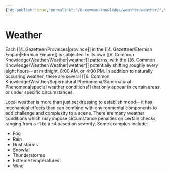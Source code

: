 ```yaml
---
{"dg-publish":true,"permalink":"/6-common-knowledge/weather/weather/","noteIcon":""}
---
```


# Weather

Each [[4. Gazetteer/Provinces\|province]] in the [[4. Gazetteer/Eternian Empire\|Eternian Empire]] is subjected to its own [[6. Common Knowledge/Weather/Weather\|weather]] patterns, with the [[6. Common Knowledge/Weather/Weather\|weather]] potentially shifting roughly every eight hours-- at midnight, 8:00 AM, or 4:00 PM. In addition to naturally occurring weather, there are several [[6. Common Knowledge/Weather/Supernatural Phenomena/Supernatural Phenomena\|special weather conditions]] that only appear in certain areas or under specific circumstances. 

Local weather is more than just set dressing to establish mood-- it has mechanical effects than can combine with environmental components to add challenge and complexity to a scene. There are many weather conditions which may impose circumstance penalties on certain checks, ranging from a -1 to a -4 based on severity. Some examples include:

- Fog 
- Rain 
- Dust storms
- Snowfall 
- Thunderstorms 
- Extreme temperatures
- Wind 



